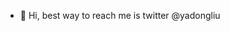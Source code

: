 - 👋 Hi, best way to reach me is twitter @yadongliu

<!---
yadongliu/yadongliu is a ✨ special ✨ repository because its `README.md` (this file) appears on your GitHub profile.
You can click the Preview link to take a look at your changes.
--->
